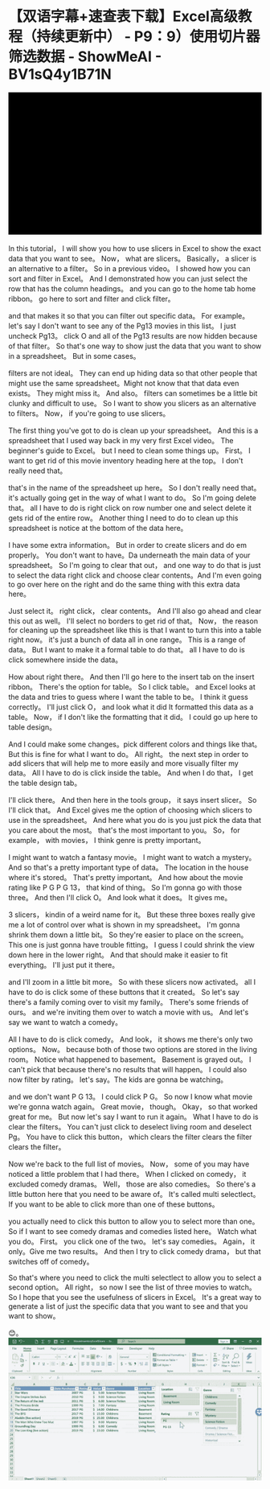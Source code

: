 # 【双语字幕+速查表下载】Excel高级教程（持续更新中） - P9：9）使用切片器筛选数据 - ShowMeAI - BV1sQ4y1B71N

![](img/d54156bd30b07153a718845985588c54_0.png)

In this tutorial， I will show you how to use slicers in Excel to show the exact data that you want to see。 Now， what are slicers。 Basically， a slicer is an alternative to a filter。 So in a previous video。 I showed how you can sort and filter in Excel。 And I demonstrated how you can just select the row that has the column headings。 and you can go to the home tab home ribbon。 go here to sort and filter and click filter。

 and that makes it so that you can filter out specific data。 For example。 let's say I don't want to see any of the Pg13 movies in this list。 I just uncheck Pg13。 click O and all of the Pg13 results are now hidden because of that filter。 So that's one way to show just the data that you want to show in a spreadsheet。 But in some cases。

 filters are not ideal。 They can end up hiding data so that other people that might use the same spreadsheet。Might not know that that data even exists。 They might miss it。 And also。 filters can sometimes be a little bit clunky and difficult to use。 So I want to show you slicers as an alternative to filters。 Now， if you're going to use slicers。

 The first thing you've got to do is clean up your spreadsheet。 And this is a spreadsheet that I used way back in my very first Excel video。 The beginner's guide to Excel。 but I need to clean some things up。 First。 I want to get rid of this movie inventory heading here at the top。 I don't really need that。

 that's in the name of the spreadsheet up here。 So I don't really need that。 it's actually going get in the way of what I want to do。 So I'm going delete that。 all I have to do is right click on row number one and select delete it gets rid of the entire row。 Another thing I need to do to clean up this spreadsheet is notice at the bottom of the data here。

 I have some extra information。 But in order to create slicers and do em properly。 You don't want to have。Da underneath the main data of your spreadsheet。 So I'm going to clear that out， and one way to do that is just to select the data right click and choose clear contents。And I'm even going to go over here on the right and do the same thing with this extra data here。

 Just select it。 right click， clear contents。 And I'll also go ahead and clear this out as well。 I'll select no borders to get rid of that。 Now， the reason for cleaning up the spreadsheet like this is that I want to turn this into a table right now。 it's just a bunch of data all in one range。 This is a range of data。 But I want to make it a formal table to do that。 all I have to do is click somewhere inside the data。

 How about right there。 And then I'll go here to the insert tab on the insert ribbon。 There's the option for table。 So I click table。 and Excel looks at the data and tries to guess where I want the table to be。 I think it guess correctly。 I'll just click O， and look what it did It formatted this data as a table。 Now， if I don't like the formatting that it did。 I could go up here to table design。

 And I could make some changes。pick different colors and things like that。 But this is fine for what I want to do。 All right。 the next step in order to add slicers that will help me to more easily and more visually filter my data。 All I have to do is click inside the table。 And when I do that， I get the table design tab。

 I'll click there。 And then here in the tools group， it says insert slicer。 So I'll click that。 And Excel gives me the option of choosing which slicers to use in the spreadsheet。 And here what you do is you just pick the data that you care about the most。 that's the most important to you。 So， for example， with movies， I think genre is pretty important。

 I might want to watch a fantasy movie。 I might want to watch a mystery。 And so that's a pretty important type of data。 The location in the house where it's stored。 That's pretty important。 And how about the movie rating like P G P G 13， that kind of thing。 So I'm gonna go with those three。 And then I'll click O。 And look what it does。 It gives me。

3 slicers， kindin of a weird name for it。 But these three boxes really give me a lot of control over what is shown in my spreadsheet。 I'm gonna shrink them down a little bit。 So they're easier to place on the screen。 This one is just gonna have trouble fitting。 I guess I could shrink the view down here in the lower right。 And that should make it easier to fit everything。 I'll just put it there。

 and I'll zoom in a little bit more。 So with these slicers now activated。 all I have to do is click some of these buttons that it created。 So let's say there's a family coming over to visit my family。 There's some friends of ours。 and we're inviting them over to watch a movie with us。 And let's say we want to watch a comedy。

 All I have to do is click comedy。 And look， it shows me there's only two options。 Now。 because both of those two options are stored in the living room。 Notice what happened to basement。 Basement is grayed out。 I can't pick that because there's no results that will happen。 I could also now filter by rating。 let's say。The kids are gonna be watching。

 and we don't want P G 13。 I could click P G。 So now I know what movie we're gonna watch again。 Great movie， though。 Okay， so that worked great for me。 But now let's say I want to run it again。 What I have to do is clear the filters。 You can't just click to deselect living room and deselect Pg。 You have to click this button， which clears the filter clears the filter clears the filter。

 Now we're back to the full list of movies。 Now， some of you may have noticed a little problem that I had there。 When I clicked on comedy， it excluded comedy dramas。 Well， those are also comedies。 So there's a little button here that you need to be aware of。 It's called multi selectlect。 If you want to be able to click more than one of these buttons。

 you actually need to click this button to allow you to select more than one。 So if I want to see comedy dramas and comedies listed here。 Watch what you do。 First。 you click one of the two。 let's say comedies。 Again， it only。Give me two results。 And then I try to click comedy drama， but that switches off of comedy。

 So that's where you need to click the multi selectlect to allow you to select a second option。 All right， so now I see the list of three movies to watch。 So I hope that you see the usefulness of slicers in Excel。 It's a great way to generate a list of just the specific data that you want to see and that you want to show。

😊。![](img/d54156bd30b07153a718845985588c54_2.png)
